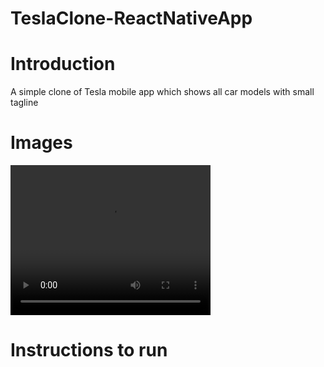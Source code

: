 # TeslaClone-ReactNativeApp

# Introduction

A simple clone of Tesla mobile app which shows all car models with small tagline

# Images

<video width="320" height="240" controls>
  <source src="./docs/teslaclone" type="video/mov">
  Your browser does not support the video tag.
</video>

# Instructions to run
